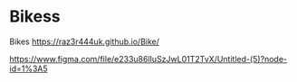 # Bikess
Bikes
https://raz3r444uk.github.io/Bike/

https://www.figma.com/file/e233u86lIuSzJwL01T2TvX/Untitled-(5)?node-id=1%3A5
